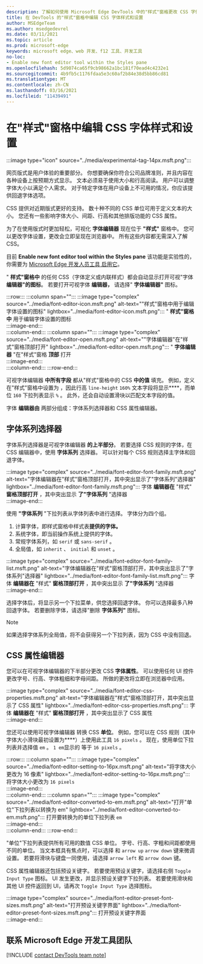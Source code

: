 ```yaml
---
description: 了解如何使用 Microsoft Edge DevTools 中的"样式"窗格更改 CSS 字体样式和设置。
title: 在 DevTools 的"样式"窗格中编辑 CSS 字体样式和设置
author: MSEdgeTeam
ms.author: msedgedevrel
ms.date: 03/11/2021
ms.topic: article
ms.prod: microsoft-edge
keywords: microsoft edge、web 开发、f12 工具、开发工具
no-loc:
- Enable new font editor tool within the Styles pane
ms.openlocfilehash: 5d9074ca65f9cb98662a1bc181f70ead4c4232e1
ms.sourcegitcommit: 4b9fb5c1176fdaa5e3c60af2b84e38d5bb86cd81
ms.translationtype: MT
ms.contentlocale: zh-CN
ms.lasthandoff: 03/16/2021
ms.locfileid: "11439491"
---
```

# <a name="edit-css-font-styles-and-settings-in-the-styles-pane"></a>在"样式"窗格中编辑 CSS 字体样式和设置  

:::image type="icon" source="../media/experimental-tag-14px.msft.png":::

网页版式是用户体验的重要部分。  你想要确保你符合公司品牌准则，并且内容在各种设备上按预期方式显示。  文本必须易于使用大小和行高阅读。  用户可以调整字体大小以满足个人需求。  对于特定字体在用户设备上不可用的情况，你应该提供回退字体选项。  

CSS 提供对近期版式更好的支持。  数十种不同的 CSS 单位可用于定义文本的大小。  您还有一些影响字体大小、间距、行高和其他排版功能的 CSS 属性。  

为了在使用版式时更加轻松，可视化 **字体编辑器** 现在位于 **"样式"** 窗格中。  您可以更改字体设置，更改会立即呈现在浏览器中。  所有这些内容都无需深入了解 CSS。  

目前 **Enable new font editor tool within the Styles pane** 该功能是实验性的，你需要为 [Microsoft Edge 开发人员工具 启用它][DevtoolsExperimentalFeaturesIndexTurnOnExperimentalFeatures]。  

" **样式"窗格中** 的任何 CSS（字体定义或内联样式）都会自动显示打开可视"字体 **编辑器"的图标**。  若要打开可视字体 **编辑器，** 请选择" **字体编辑器"** 图标。  

:::row:::
   :::column span="":::
      :::image type="complex" source="../media/font-editor-icon.msft.png" alt-text=""样式"窗格中用于编辑字体设置的图标" lightbox="../media/font-editor-icon.msft.png":::
         " **样式"窗格中** 用于编辑字体设置的图标  
      :::image-end:::  
   :::column-end:::
   :::column span="":::
      :::image type="complex" source="../media/font-editor-open.msft.png" alt-text=""字体编辑器"在"样式"窗格顶部打开" lightbox="../media/font-editor-open.msft.png":::
         " **字体编辑器** "在"样式"窗格 **顶部** 打开  
      :::image-end:::  
   :::column-end:::
:::row-end:::  

可视字体编辑器 **中所有字段** 都从"样式"窗格中的 CSS **中的值** 填充。  例如，定义在"样式"窗格中设置为 ，因此行高 `line-height` `160%` 文本字段将显示****，而单位 `160` 下拉列表显示 `%` 。  此外，还会自动设置滑块以匹配文本字段的值。  

字体 **编辑器由** 两部分组成：字体系列选择器和 CSS 属性编辑器。  

## <a name="the-font-family-selector"></a>字体系列选择器  

字体系列选择器是可视字体编辑器 **的上半部分**。  若要选择 CSS 规则的字体，在 CSS 编辑器中，使用 **字体系列** 选择器。  可以针对每个 CSS 规则选择主字体和回退字体。  

:::image type="complex" source="../media/font-editor-font-family.msft.png" alt-text="字体编辑器在"样式"窗格顶部打开，其中突出显示了"字体系列"选择器" lightbox="../media/font-editor-font-family.msft.png":::
   字体 **编辑器在** "样式" **窗格顶部打开** ，其中突出显示 **了"字体系列** "选择器  
:::image-end:::  

使用 **"字体系列** "下拉列表从字体列表中进行选择。  字体分为四个组。  

1.  计算字体，即样式窗格中样式表**提供的字体。**  
1.  系统字体，即当前操作系统上提供的字体。  
1.  常规字体系列，如 `serif` 或 `sans-serif` 。  
1.  全局值，如 `inherit` 、 `initial` 和 `unset` 。  
    
:::image type="complex" source="../media/font-editor-font-family-list.msft.png" alt-text="字体编辑器在"样式"窗格顶部打开，其中突出显示了"字体系列"选择器" lightbox="../media/font-editor-font-family-list.msft.png":::
   字体 **编辑器在** "样式" **窗格顶部打开** ，其中突出显示 **了"字体系列** "选择器  
:::image-end:::  

选择字体后，将显示另一个下拉菜单，供您选择回退字体。  你可以选择最多八种回退字体。  若要删除字体，请选择"删除 **字体系列"** 图标。  

<!--:::image type="complex" source="../media/font-editor-defining-fonts.msft.png" alt-text="The font editor with a defined list of fonts and fallback fonts" lightbox="../media/font-editor-defining-fonts.msft.png":::
   The **Font Editor** with a defined list of fonts and fallback fonts highlighted
:::image-end:::  -->

> [!NOTE]
> 如果选择字体系列全局值，将不会获得另一个下拉列表，因为 CSS 中没有回退。  

## <a name="the-css-properties-editor"></a>CSS 属性编辑器  

您可以在可视字体编辑器的下半部分更改 CSS **字体属性**。  可以使用任何 UI 控件更改字号、行高、字体粗细和字母间距。  所做的更改将立即在浏览器中应用。  

:::image type="complex" source="../media/font-editor-css-properties.msft.png" alt-text="字体编辑器在"样式"窗格顶部打开，其中突出显示了 CSS 属性" lightbox="../media/font-editor-css-properties.msft.png":::
   字体 **编辑器在** "样式" **窗格顶部打开** ，其中突出显示了 CSS 属性  
:::image-end:::  

您还可以使用可视字体编辑器 转换 CSS **单位**。  例如，您可以在 CSS 规则（其中字体大小滑块最初设置为****）上使用此工具 `16 pixels` 。  现在，使用单位下拉列表并选择值 `em` 。  `1 em`显示的 等于 `16 pixels` 。  

:::row:::
   :::column span="":::
      :::image type="complex" source="../media/font-editor-setting-to-16px.msft.png" alt-text="将字体大小更改为 16 像素" lightbox="../media/font-editor-setting-to-16px.msft.png":::
         将字体大小更改为 `16 pixels`  
      :::image-end:::  
   :::column-end:::
   :::column span="":::
      :::image type="complex" source="../media/font-editor-converted-to-em.msft.png" alt-text="打开"单位"下拉列表以转换为 em" lightbox="../media/font-editor-converted-to-em.msft.png":::
         打开要转换为的单位下拉列表 `em`  
      :::image-end:::  
   :::column-end:::
:::row-end:::  

"单位"下拉列表提供所有可用的数值 CSS 单位。  字号、行高、字粗和间距都使用不同的单位。  当文本框具有焦点时，可以选择 和 `arrow up` `arrow down` 键来微调设置。  若要将滑块与键盘一同使用，请选择 `arrow left` 和 `arrow down` 键。  

CSS 属性编辑器还包括预设关键字。  若要使用预设关键字，请选择右侧 `Toggle Input Type` 图标。  UI 发生更改，并显示预设关键字下拉列表。  若要使用滑块和其他 UI 控件返回到 UI，请再次 `Toggle Input Type` 选择图标。  

:::image type="complex" source="../media/font-editor-preset-font-sizes.msft.png" alt-text="打开预设关键字界面" lightbox="../media/font-editor-preset-font-sizes.msft.png":::
   打开预设关键字界面  
:::image-end:::  

## <a name="getting-in-touch-with-the-microsoft-edge-devtools-team"></a>联系 Microsoft Edge 开发工具团队  

[!INCLUDE [contact DevTools team note](../includes/contact-devtools-team-note.md)]  

<!-- links -->  

[DevtoolsIndex]: ../index.md "Microsoft Edge (Chromium) 开发人员工具 | Microsoft 文档"  
[DevtoolsExperimentalFeaturesIndex]: ../experimental-features/index.md "实验功能|Microsoft Docs"  
[DevtoolsExperimentalFeaturesIndexTurnOnExperimentalFeatures]: ../experimental-features/index.md#turn-on-experimental-features "打开实验性功能 - 实验|Microsoft Docs"  

